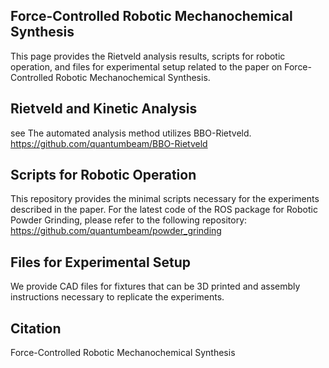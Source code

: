 ## Force-Controlled Robotic Mechanochemical Synthesis
This page provides the Rietveld analysis results, scripts for robotic operation, and files for experimental setup related to the paper on Force-Controlled Robotic Mechanochemical Synthesis.

## Rietveld and Kinetic Analysis
see 
The automated analysis method utilizes BBO-Rietveld.
https://github.com/quantumbeam/BBO-Rietveld

## Scripts for Robotic Operation
This repository provides the minimal scripts necessary for the experiments described in the paper. For the latest code of the ROS package for Robotic Powder Grinding, please refer to the following repository:
https://github.com/quantumbeam/powder_grinding

## Files for Experimental Setup
We provide CAD files for fixtures that can be 3D printed and assembly instructions necessary to replicate the experiments.

## Citation
Force-Controlled Robotic Mechanochemical Synthesis